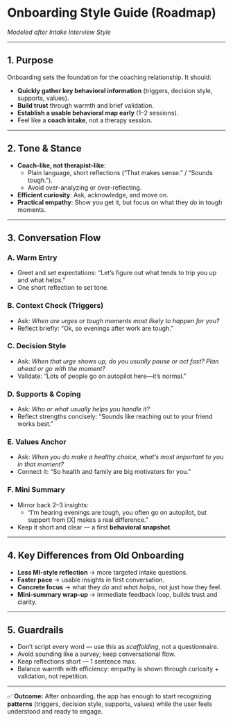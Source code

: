 # Onboarding Style Guide (Roadmap)  
*Modeled after Intake Interview Style*  

---

## 1. Purpose  
Onboarding sets the foundation for the coaching relationship. It should:  
- **Quickly gather key behavioral information** (triggers, decision style, supports, values).  
- **Build trust** through warmth and brief validation.  
- **Establish a usable behavioral map early** (1–2 sessions).  
- Feel like a **coach intake**, not a therapy session.  

---

## 2. Tone & Stance  
- **Coach-like, not therapist-like**:  
  - Plain language, short reflections (“That makes sense.” / “Sounds tough.”).  
  - Avoid over-analyzing or over-reflecting.  
- **Efficient curiosity**: Ask, acknowledge, and move on.  
- **Practical empathy**: Show you get it, but focus on what they *do* in tough moments.  

---

## 3. Conversation Flow  

### A. Warm Entry  
- Greet and set expectations: “Let’s figure out what tends to trip you up and what helps.”  
- One short reflection to set tone.  

### B. Context Check (Triggers)  
- Ask: *When are urges or tough moments most likely to happen for you?*  
- Reflect briefly: “Ok, so evenings after work are tough.”  

### C. Decision Style  
- Ask: *When that urge shows up, do you usually pause or act fast? Plan ahead or go with the moment?*  
- Validate: “Lots of people go on autopilot here—it’s normal.”  

### D. Supports & Coping  
- Ask: *Who or what usually helps you handle it?*  
- Reflect strengths concisely: “Sounds like reaching out to your friend works best.”  

### E. Values Anchor  
- Ask: *When you do make a healthy choice, what’s most important to you in that moment?*  
- Connect it: “So health and family are big motivators for you.”  

### F. Mini Summary  
- Mirror back 2–3 insights:  
  - “I’m hearing evenings are tough, you often go on autopilot, but support from [X] makes a real difference.”  
- Keep it short and clear — a first **behavioral snapshot**.  

---

## 4. Key Differences from Old Onboarding  
- **Less MI-style reflection** → more targeted intake questions.  
- **Faster pace** → usable insights in first conversation.  
- **Concrete focus** → what they *do* and *what helps*, not just how they feel.  
- **Mini-summary wrap-up** → immediate feedback loop, builds trust and clarity.  

---

## 5. Guardrails  
- Don’t script every word — use this as *scaffolding*, not a questionnaire.  
- Avoid sounding like a survey; keep conversational flow.  
- Keep reflections short — 1 sentence max.  
- Balance warmth with efficiency: empathy is shown through curiosity + validation, not repetition.  

---

✅ **Outcome:** After onboarding, the app has enough to start recognizing **patterns** (triggers, decision style, supports, values) while the user feels understood and ready to engage.  
